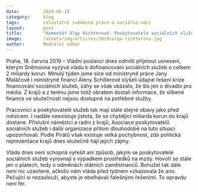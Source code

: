 ```yaml
---
date:         2019-06-18
category:     blog
tags:         celostátní sněmovna práce-a-sociální-věci
layout:       post
title:        "Komentář Olgy Richterové: Poskytovatelé sociálních služeb si falešná řešení nezaslouží"
image:        /assets/img/articles/2019/olga-richterova.jpg
author:       Mediální odbor
---
```


Praha, 18. června 2019 – Vládní poslanci dnes odmítli přijmout usnesení, kterým Sněmovna vyzývá vládu k dofinancování sociálních služeb o celkem 2 miliardy korun. Minulý týden jsme sice od ministryně práce Jany Maláčové i ministryně financí Aleny Schillerové slyšeli údajné řešení krize financování sociálních služeb, záhy se však ukázalo, že šlo jen o divadlo pro média. Z krajů a z terénu jsme totiž obratem dostali informace, že slíbené finance ve skutečnosti nejsou dostupné na potřebné služby.

Pracovníci a poskytovatelé služeb tak mají stále stejné obavy jako před měsícem. I nadále neexistuje jistota, že se chybějící miliarda korun do krajů dostane. Příslušní náměstci a radní z krajů, Asociace poskytovatelů sociálních služeb i další organizace přitom dlouhodobě na tuto situaci upozorňovali. Podle Pirátů však existuje velká pochybnost, zda politická reprezentace krajů dnes skutečně hájí jejich zájmy. 

Vláda dnes není schopná vyřešit ani způsob, jakým se poskytovatelé sociálních služeb vyrovnají s výpadkem prostředků na mzdy. Hovoří se stále jen o platech, tedy o odměnách státních zaměstnanců. Bohužel tak dále není nic uzavřené, ačkoliv nám vláda před týdnem vzkazovala že ano. Pečující si nezaslouží, abyste je obelhávali falešnými řešeními. To opravdu není fér.
